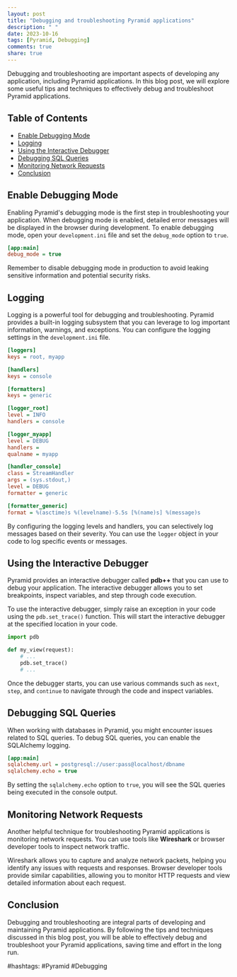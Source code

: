 ```yaml
---
layout: post
title: "Debugging and troubleshooting Pyramid applications"
description: " "
date: 2023-10-16
tags: [Pyramid, Debugging]
comments: true
share: true
---
```


Debugging and troubleshooting are important aspects of developing any application, including Pyramid applications. In this blog post, we will explore some useful tips and techniques to effectively debug and troubleshoot Pyramid applications.

## Table of Contents
- [Enable Debugging Mode](#enable-debugging-mode)
- [Logging](#logging)
- [Using the Interactive Debugger](#using-the-interactive-debugger)
- [Debugging SQL Queries](#debugging-sql-queries)
- [Monitoring Network Requests](#monitoring-network-requests)
- [Conclusion](#conclusion)

## Enable Debugging Mode

Enabling Pyramid's debugging mode is the first step in troubleshooting your application. When debugging mode is enabled, detailed error messages will be displayed in the browser during development. To enable debugging mode, open your `development.ini` file and set the `debug_mode` option to `true`.

```ini
[app:main]
debug_mode = true
```

Remember to disable debugging mode in production to avoid leaking sensitive information and potential security risks.

## Logging

Logging is a powerful tool for debugging and troubleshooting. Pyramid provides a built-in logging subsystem that you can leverage to log important information, warnings, and exceptions. You can configure the logging settings in the `development.ini` file.

```ini
[loggers]
keys = root, myapp

[handlers]
keys = console

[formatters]
keys = generic

[logger_root]
level = INFO
handlers = console

[logger_myapp]
level = DEBUG
handlers =
qualname = myapp

[handler_console]
class = StreamHandler
args = (sys.stdout,)
level = DEBUG
formatter = generic

[formatter_generic]
format = %(asctime)s %(levelname)-5.5s [%(name)s] %(message)s
```

By configuring the logging levels and handlers, you can selectively log messages based on their severity. You can use the `logger` object in your code to log specific events or messages.

## Using the Interactive Debugger

Pyramid provides an interactive debugger called **pdb++** that you can use to debug your application. The interactive debugger allows you to set breakpoints, inspect variables, and step through code execution.

To use the interactive debugger, simply raise an exception in your code using the `pdb.set_trace()` function. This will start the interactive debugger at the specified location in your code.

```python
import pdb

def my_view(request):
    # ...
    pdb.set_trace()
    # ...
```

Once the debugger starts, you can use various commands such as `next`, `step`, and `continue` to navigate through the code and inspect variables.

## Debugging SQL Queries

When working with databases in Pyramid, you might encounter issues related to SQL queries. To debug SQL queries, you can enable the SQLAlchemy logging.

```ini
[app:main]
sqlalchemy.url = postgresql://user:pass@localhost/dbname
sqlalchemy.echo = true
```

By setting the `sqlalchemy.echo` option to `true`, you will see the SQL queries being executed in the console output.

## Monitoring Network Requests

Another helpful technique for troubleshooting Pyramid applications is monitoring network requests. You can use tools like **Wireshark** or browser developer tools to inspect network traffic.

Wireshark allows you to capture and analyze network packets, helping you identify any issues with requests and responses. Browser developer tools provide similar capabilities, allowing you to monitor HTTP requests and view detailed information about each request.

## Conclusion

Debugging and troubleshooting are integral parts of developing and maintaining Pyramid applications. By following the tips and techniques discussed in this blog post, you will be able to effectively debug and troubleshoot your Pyramid applications, saving time and effort in the long run.

#hashtags: #Pyramid #Debugging